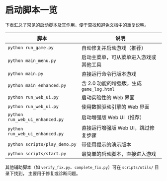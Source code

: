 # 启动脚本一览

下表汇总了常见的启动脚本及其作用，便于查找和避免文档中的重复说明。

| 脚本 | 说明 |
| ---- | ---- |
| `python run_game.py` | 自动修复并启动游戏（推荐） |
| `python main_menu.py` | 启动主菜单，可从菜单进入游戏或其他工具 |
| `python main.py` | 直接运行命令行版本游戏 |
| `python main_enhanced.py` | 含 2.0 功能的增强版，生成 `game_log.html` |
| `python run_web_ui.py` | 启动实验性的 Web 界面 |
| `python run_web_ui.py` | 使用数据驱动引擎的 Web 界面 |
| `python run_web_ui_enhanced.py` | 启动增强版 Web UI（推荐） |
| `python run_web_ui_enhanced.py` | 直接运行增强版 Web UI，跳过修复步骤 |
| `python scripts/play_demo.py` | 带使用提示的演示版本 |
| `python scripts/start.py` | 最简单的启动脚本，直接进入游戏 |

其他辅助脚本（如 `verify_fix.py`、`complete_fix.py`）可在 `scripts/utils/` 目录下找到，
主要用于修复或诊断问题。

